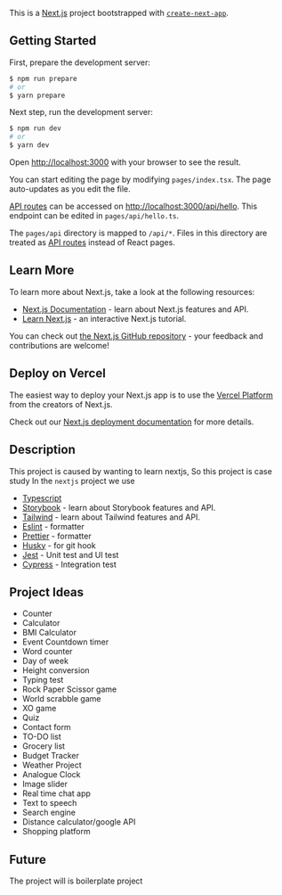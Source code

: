 This is a [Next.js](https://nextjs.org/) project bootstrapped with [`create-next-app`](https://github.com/vercel/next.js/tree/canary/packages/create-next-app).

## Getting Started

First, prepare the development server:

```bash
$ npm run prepare
# or
$ yarn prepare
```

Next step, run the development server:

```bash
$ npm run dev
# or
$ yarn dev
```

Open [http://localhost:3000](http://localhost:3000) with your browser to see the result.

You can start editing the page by modifying `pages/index.tsx`. The page auto-updates as you edit the file.

[API routes](https://nextjs.org/docs/api-routes/introduction) can be accessed on [http://localhost:3000/api/hello](http://localhost:3000/api/hello). This endpoint can be edited in `pages/api/hello.ts`.

The `pages/api` directory is mapped to `/api/*`. Files in this directory are treated as [API routes](https://nextjs.org/docs/api-routes/introduction) instead of React pages.

## Learn More

To learn more about Next.js, take a look at the following resources:

- [Next.js Documentation](https://nextjs.org/docs) - learn about Next.js features and API.
- [Learn Next.js](https://nextjs.org/learn) - an interactive Next.js tutorial.

You can check out [the Next.js GitHub repository](https://github.com/vercel/next.js/) - your feedback and contributions are welcome!

## Deploy on Vercel

The easiest way to deploy your Next.js app is to use the [Vercel Platform](https://vercel.com/new?utm_medium=default-template&filter=next.js&utm_source=create-next-app&utm_campaign=create-next-app-readme) from the creators of Next.js.

Check out our [Next.js deployment documentation](https://nextjs.org/docs/deployment) for more details.

## Description

This project is caused by wanting to learn nextjs, So this project is case study
In the `nextjs` project we use

- [Typescript](https://www.typescriptlang.org/)
- [Storybook](https://storybook.js.org/) - learn about Storybook features and API.
- [Tailwind](https://tailwindcss.com/) - learn about Tailwind features and API.
- [Eslint](https://eslint.org/) - formatter
- [Prettier](https://prettier.io/) - formatter
- [Husky](https://www.npmjs.com/package/husky) - for git hook
- [Jest](https://jestjs.io/) - Unit test and UI test
- [Cypress](https://www.cypress.io/) - Integration test

## Project Ideas

- Counter
- Calculator
- BMI Calculator
- Event Countdown timer
- Word counter
- Day of week
- Height conversion
- Typing test
- Rock Paper Scissor game
- World scrabble game
- XO game
- Quiz
- Contact form
- TO-DO list
- Grocery list
- Budget Tracker
- Weather Project
- Analogue Clock
- Image slider
- Real time chat app
- Text to speech
- Search engine
- Distance calculator/google API
- Shopping platform

## Future

The project will is boilerplate project

